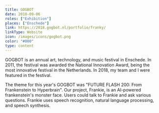 ```yaml
---
title: GOGBOT
date: 2018-09-06
roles: ["Exhibition"]
places: ["Enschede"]
link: https://2018.gogbot.nl/portfolio/franky/
linkType: Website
icon: /images/icons/gogbot.png
color: "#000"
type: content
---
```


GOGBOT is an annual art, technology, and music festival in Enschede. In 2011, the festival was awarded the National Innovation Award, being the most innovative festival in the Netherlands. In 2018, my team and I were featured in the festival.

<!--more-->

The theme for this year's GOGBOT was "FUTURE FLASH 200: From Frankenstein to Hyperbrain". Our project, Frankie, is an AI-powered frankenstein's monster face. Users could talk to Frankie and ask various questions. Frankie uses speech recognition, natural language processing, and speech synthesis.